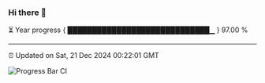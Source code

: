 ### Hi there 👋

⏳ Year progress { █████████████████████████████▁ } 97.00 %

---

⏰ Updated on Sat, 21 Dec 2024 00:22:01 GMT

![Progress Bar CI](https://github.com/liununu/liununu/workflows/Progress%20Bar%20CI/badge.svg)
